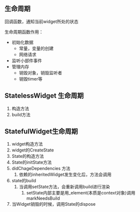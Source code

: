 ## 生命周期

回调函数，通知当前widget所处的状态

生命周期函数作用：

- 初始化数据
  - 常量，变量的创建
  - 网络请求
- 监听小部件事件
- 管理内存 
  - 销毁对象，销毁监听者
  - 销毁timer等

## StatelessWidget 生命周期

1. 构造方法
2. build方法

## StatefulWidget生命周期

1. widget构造方法
2. widget的CreateState
3. State的构造方法
4. State的initState方法
5. didChageDependencies 方法 
   1. 依赖的inheritedWidget发生变化后，方法会调用
6. state的build    
   1. 当调用setState方法，会重新调用build进行渲染
      1. setState内部主要是用_element(本质是context对象)调用markNeedsBuild
7. 当Widget销毁的时候，调用State的dispose